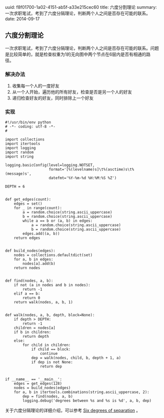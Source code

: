 uuid: f8f01700-1a02-4151-ab5f-a33e215cec60
title: 六度分割理论
summary: 一次求职笔试，考到了六度分隔理论，判断两个人之间是否存在可能的联系。
date: 2014-09-17

## 六度分割理论 ##
一次求职笔试，考到了六度分隔理论，判断两个人之间是否存在可能的联系。问题是比较简单的，就是检查权重为1的无向图中两个节点在6层内是否有相通的路径。

### 解决办法 ###
1. 收集每一个人的一度好友
2. 从一个人开始，遍历他的所有好友，检查是否是另一个人的好友
3. 递归检查好友的好友，同时排除上一个好友

### 实现 ###
```
#!/usr/bin/env python
# -*- coding: utf-8 -*-
#

import collections
import itertools
import logging
import random
import string

logging.basicConfig(level=logging.NOTSET,
                    format='[%(levelname)s]\t%(asctime)s\t%(message)s',
                    datefmt='%Y-%m-%d %H:%M:%S %Z')

DEPTH = 6


def get_edges(count):
    edges = set()
    for _ in range(count):
        a = random.choice(string.ascii_uppercase)
        b = random.choice(string.ascii_uppercase)
        while a == b or (a, b) in edges:
            a = random.choice(string.ascii_uppercase)
            b = random.choice(string.ascii_uppercase)
        edges.add((a, b))
    return edges


def build_nodes(edges):
    nodes = collections.defaultdict(set)
    for a, b in edges:
        nodes[a].add(b)
    return nodes


def find(nodes, a, b):
    if not (a in nodes and b in nodes):
        return -1
    elif a == b:
        return 0
    return walk(nodes, a, b, 1)


def walk(nodes, a, b, depth, block=None):
    if depth > DEPTH:
        return -1
    children = nodes[a]
    if b in children:
        return depth
    else:
        for child in children:
            if child == block:
                continue
            dep = walk(nodes, child, b, depth + 1, a)
            if dep is not None:
                return dep


if __name__ == '__main__':
    edges = get_edges(128)
    nodes = build_nodes(edges)
    for a, b in itertools.combinations(string.ascii_uppercase, 2):
        dep = find(nodes, a, b)
        logging.debug('degrees between %s and %s is %d', a, b, dep)
```

关于六度分隔理论的详细介绍，可以参考 [Six degrees of separation](https://en.wikipedia.org/wiki/Six_degrees_of_separation) 。
